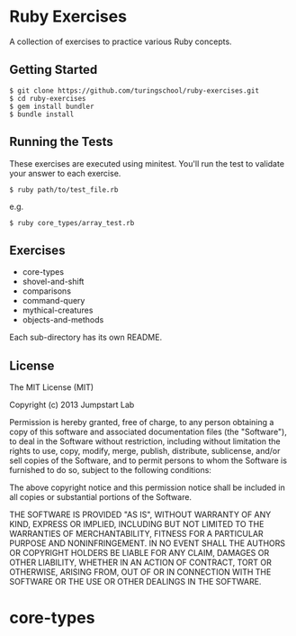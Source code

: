 # Ruby Exercises

A collection of exercises to practice various Ruby concepts.

## Getting Started

```
$ git clone https://github.com/turingschool/ruby-exercises.git
$ cd ruby-exercises
$ gem install bundler
$ bundle install
```

## Running the Tests

These exercises are executed using minitest. You'll run the test to validate your answer to each exercise.

```
$ ruby path/to/test_file.rb
```

e.g.

```
$ ruby core_types/array_test.rb
```

## Exercises

* core-types
* shovel-and-shift
* comparisons
* command-query
* mythical-creatures
* objects-and-methods

Each sub-directory has its own README.

## License

The MIT License (MIT)

Copyright (c) 2013 Jumpstart Lab

Permission is hereby granted, free of charge, to any person obtaining a copy
of this software and associated documentation files (the "Software"), to deal
in the Software without restriction, including without limitation the rights
to use, copy, modify, merge, publish, distribute, sublicense, and/or sell
copies of the Software, and to permit persons to whom the Software is
furnished to do so, subject to the following conditions:

The above copyright notice and this permission notice shall be included in
all copies or substantial portions of the Software.

THE SOFTWARE IS PROVIDED "AS IS", WITHOUT WARRANTY OF ANY KIND, EXPRESS OR
IMPLIED, INCLUDING BUT NOT LIMITED TO THE WARRANTIES OF MERCHANTABILITY,
FITNESS FOR A PARTICULAR PURPOSE AND NONINFRINGEMENT. IN NO EVENT SHALL THE
AUTHORS OR COPYRIGHT HOLDERS BE LIABLE FOR ANY CLAIM, DAMAGES OR OTHER
LIABILITY, WHETHER IN AN ACTION OF CONTRACT, TORT OR OTHERWISE, ARISING FROM,
OUT OF OR IN CONNECTION WITH THE SOFTWARE OR THE USE OR OTHER DEALINGS IN
THE SOFTWARE.

# core-types
